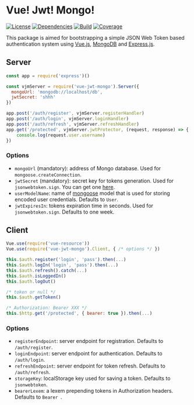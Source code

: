 # Vue! Jwt! Mongo!
[![License](https://img.shields.io/badge/license-MIT-blue.svg)](https://github.com/dubov94/vue-jwt-mongo/blob/master/LICENSE)
[![Dependencies](https://david-dm.org/dubov94/vue-jwt-mongo.svg)](https://david-dm.org/dubov94/vue-jwt-mongo)
[![Build](https://travis-ci.org/dubov94/vue-jwt-mongo.svg?branch=master)](https://travis-ci.org/dubov94/vue-jwt-mongo)
[![Coverage](https://codecov.io/gh/dubov94/vue-jwt-mongo/branch/master/graph/badge.svg)](https://codecov.io/gh/dubov94/vue-jwt-mongo)

This package is aimed for bootstrapping a simple JSON Web Token based authentication system using [Vue.js](https://www.grc.com/passwords.htm), [MongoDB](https://www.mongodb.com/) and [Express.js](https://expressjs.com/).

## Server
```javascript
const app = require('express')()

const vjmServer = require('vue-jwt-mongo').Server({
  mongoUrl: 'mongodb://localhost/db',
  jwtSecret: 'shhh'
})

app.post('/auth/register', vjmServer.registerHandler)
app.post('/auth/login', vjmServer.loginHandler)
app.post('/auth/refresh', vjmServer.refreshHandler)
app.get('/protected', vjmServer.jwtProtector, (request, response) => {
    console.log(request.user.username)
})
```

### Options
* `mongoUrl` (mandatory): address of Mongo database. Used for `mongoose.createConnection`.
* `jwtSecret` (mandatory): secret key for tokens generation. Used for `jsonwebtoken.sign`. You can get one [here](https://www.grc.com/passwords.htm).
* `userModelName`: name of [mongoose](http://mongoosejs.com/) model that is used for storing encoded user credentials. Defaults to `User`.
* `jwtExpiresIn`: tokens expiration time in seconds. Used for `jsonwebtoken.sign`. Defaults to one week.

## Client
```javascript
Vue.use(require('vue-resource'))
Vue.use(require('vue-jwt-mongo').Client, { /* options */ })

this.$auth.register('login', 'pass').then(...)
this.$auth.logIn('login', 'pass').then(...)
this.$auth.refresh().catch(...)
this.$auth.isLoggedIn()
this.$auth.logOut()
```
```javascript
/* token or null */
this.$auth.getToken()
```
```javascript
/* Authorization: Bearer XXX */
this.$http.get('/protected', { bearer: true }).then(...)
```

### Options
* `registerEndpoint`: server endpoint for registration. Defaults to `/auth/register`.
* `loginEndpoint`: server endpoint for authentication. Defaults to `/auth/login`.
* `refreshEndpoint`: server endpoint for token refresh. Defaults to `/auth/refresh`.
* `storageKey`: localStorage key used for saving a token. Defaults to `jsonwebtoken`.
* `bearerLexem`: a lexem prepending tokens in Authorization headers. Defaults to `Bearer `.
